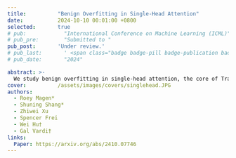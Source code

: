 ```yaml
---
title:          "Benign Overfitting in Single-Head Attention"
date:           2024-10-10 00:01:00 +0800
selected:       true
# pub:            "International Conference on Machine Learning (ICML)"
# pub_pre:        "Submitted to "
pub_post:       'Under review.'
# pub_last:       ' <span class="badge badge-pill badge-publication badge-success">Spotlight</span>'
# pub_date:       "2024"

abstract: >-
  We study benign overfitting in single-head attention, the core of Transformers. We show that under certain conditions, the model can fit noisy training data and still generalize well, even after just two steps of gradient descent. Our results highlight the key role of the signal-to-noise ratio in enabling this behavior.
cover:          /assets/images/covers/singlehead.JPG
authors:
  - Roey Magen*
  - Shuning Shang*
  - Zhiwei Xu
  - Spencer Frei
  - Wei Hu†
  - Gal Vardi†
links:
  Paper: https://arxiv.org/abs/2410.07746
---
```

